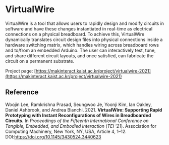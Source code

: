 # VirtualWire

VirtualWire is a tool that allows users to rapidly design and modify circuits in software and have these changes instantiated in real-time as electrical connections on a physical breadboard. To achieve this, VirtualWire dynamically translates circuit design files into physical connections inside a hardware switching matrix, which handles wiring across breadboard rows and to/from an embedded Arduino. The user can interactively test, tune, and share different circuit layouts, and once satisfied, can fabricate the circuit on a permanent substrate.


Project page: [https://makinteract.kaist.ac.kr/project/virtualwire-2021](https://makinteract.kaist.ac.kr/project/virtualwire-2021)


## Reference
Woojin Lee, Ramkrishna Prasad, Seungwoo Je, Yoonji Kim, Ian Oakley, Daniel Ashbrook, and Andrea Bianchi. 2021. **VirtualWire: Supporting Rapid Prototyping with Instant Reconfigurations of Wires in Breadboarded Circuits.** In <i>Proceedings of the Fifteenth International Conference on Tangible, Embedded, and Embodied Interaction</i> (_TEI '21_). Association for Computing Machinery, New York, NY, USA, Article 4, 1–12. DOI:https://doi.org/10.1145/3430524.3440623
